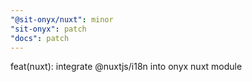 ```yaml
---
"@sit-onyx/nuxt": minor
"sit-onyx": patch
"docs": patch
---
```


feat(nuxt): integrate @nuxtjs/i18n into onyx nuxt module
